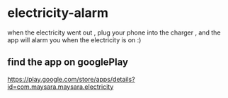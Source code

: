 # electricity-alarm
when the electricity went out , plug your phone into the charger ,
and the app will alarm you when the electricity is on :)
## find the app on googlePlay
https://play.google.com/store/apps/details?id=com.maysara.maysara.electricity
